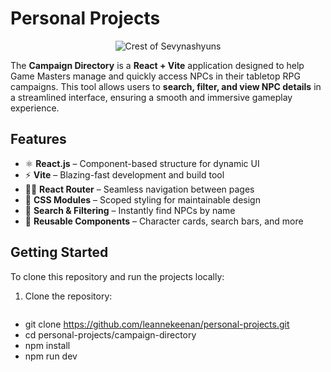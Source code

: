 # Personal Projects 

<p align="center">
  <img src="https://imgur.com/1vr5YL1.png" alt="Crest of Sevynashyuns">
</p>

<p>

The **Campaign Directory** is a **React + Vite** application designed to help Game Masters manage and quickly access NPCs in their tabletop RPG campaigns. This tool allows users to **search, filter, and view NPC details** in a streamlined interface, ensuring a smooth and immersive gameplay experience. 
</p>

 

  

## Features 


- ⚛ **React.js** – Component-based structure for dynamic UI  
- ⚡ **Vite** – Blazing-fast development and build tool  
- 🏃‍♂ **React Router** – Seamless navigation between pages  
- 🎨 **CSS Modules** – Scoped styling for maintainable design  
- 🔎 **Search & Filtering** – Instantly find NPCs by name  
- 📜 **Reusable Components** – Character cards, search bars, and more  

  

## Getting Started 

  

To clone this repository and run the projects locally: 

  

1. Clone the repository: 

   ```bash 

 -  git clone https://github.com/leannekeenan/personal-projects.git
 -  cd personal-projects/campaign-directory
 -  npm install
 - npm run dev

 

 

